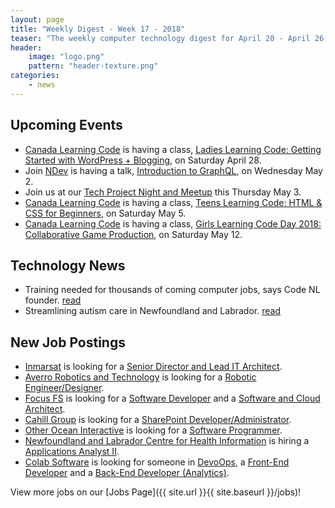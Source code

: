 ```yaml
---
layout: page
title: "Weekly Digest - Week 17 - 2018"
teaser: "The weekly computer technology digest for April 20 - April 26, 2018"
header:
    image: "logo.png"
    pattern: "header-texture.png"
categories:
    - news
---
```


## Upcoming Events

* [Canada Learning Code][canadacode] is having a class, [Ladies Learning Code: Getting Started with WordPress + Blogging](https://www.eventbrite.ca/e/ladies-learning-code-getting-started-with-wordpress-blogging-st-johns-registration-44644620261), on Saturday April 28.
* Join [NDev][ndev] is having a talk, [Introduction to GraphQL](https://www.meetup.com/NDevMeetup/events/250187170/), on Wednesday May 2.
* Join us at our [Tech Project Night and Meetup][meetup] this Thursday May 3.
* [Canada Learning Code][canadacode] is having a class, [Teens Learning Code: HTML & CSS for Beginners](https://www.eventbrite.ca/e/teens-learning-code-html-css-for-beginners-interactive-stories-and-gamemaking-st-johns-registration-44564322087), on Saturday May 5.
* [Canada Learning Code][canadacode] is having a class, [Girls Learning Code Day 2018: Collaborative Game Production](https://www.eventbrite.ca/e/girls-learning-code-day-2018-collaborative-game-production-for-ages-8-13-parentguardian-stjohns-registration-44406738751), on Saturday May 12.

## Technology News

* Training needed for thousands of coming computer jobs, says Code NL founder. [read](http://www.cbc.ca/news/canada/newfoundland-labrador/full-coding-curriculum-still-needed-says-code-nl-1.4622405)
* Streamlining autism care in Newfoundland and Labrador. [read](http://www.thetelegram.com/news/local/streamlining-autism-care-in-newfoundland-and-labrador-201678/s)

## New Job Postings

* [Inmarsat][inmarsat] is looking for a [Senior Director and Lead IT Architect](https://inmarsat.jobs.net/en-GB/job/senior-director-lead-it-architect-001563/J3W2SN6DPZPFNNDL81B?idpartenaire=20222).
* [Averro Robotics and Technology][averro] is looking for a [Robotic Engineer/Designer](https://ca.indeed.com/job/robotic-engineerdesigner-6917141e718b60ce).
* [Focus FS][focus] is looking for a [Software Developer](https://ca.indeed.com/job/software-developer-b41b9e456d26962a) and a [Software and Cloud Architect](https://ca.indeed.com/job/software-and-cloud-architect-ca5057819f6a3b53).
* [Cahill Group][cahill] is looking for a [SharePoint Developer/Administrator](https://www.careerbeacon.com/en/posting/741652?lang=en&utm_source=JobBank&utm_medium=jobposting&utm_campaign=JobBank_Feed).
* [Other Ocean Interactive][otherocean] is looking for a [Software Programmer](https://www.jobbank.gc.ca/jobsearch/jobposting/26387333).
* [Newfoundland and Labrador Centre for Health Information][nlchi] is hiring a [Applications Analyst II](https://www.careerbeacon.com/en/posting/742033/newfoundland-and-labrador-centre-for-health-information/applications-analyst-ii/st-john-s).
* [Colab Software][colab] is looking for someone in [DevoOps](https://www.colabsoftware.com/job/devops), a [Front-End Developer](https://www.colabsoftware.com/job/front-end-developer) and a [Back-End Developer (Analytics)](https://www.colabsoftware.com/job/back-end-developer).

View more jobs on our [Jobs Page]({{ site.url }}{{ site.baseurl }}/jobs)!

[meetup]:https://www.meetup.com/Computer-Technology-Society-of-Newfoundland-and-Labrador/events/rpdzmpyxgbjc/

[blockchainnl]:https://www.facebook.com/blockchainnl/
[canadacode]:https://www.canadalearningcode.ca/chapters/st-johns/
[gamedevnl]:http://gamedevnl.org
[hackinghealth]:https://www.facebook.com/HHStJohnsNL/
[muncompsci]:https://muncompsci.ca/

[atlanticlottery]:http://www.alc.ca/
[averro]:https://averrorobotics.com/
[bluedrop]:http://www.bluedroplearningnetworks.com/
[cahill]:http://www.cahill.ca
[celtx]:https://www.celtx.com
[chummy]:https://chummygames.com
[clockworkfox]:http://clockworkfoxstudios.com
[colab]:https://www.colabsoftware.com/
[compusult]:http://www.compusult.net/
[focus]:http://www.focusfs.com/
[hyperloop]:https://paradigmhyperloop.com/
[infotech]:http://www.infotechsolutions.com/
[inmarsat]:https://www.inmarsat.com/
[integrated]:http://integrated-informatics.com/
[johnson]:https://www1.johnson.ca/
[keyassets]:https://www.keyassetsnl.ca/
[kraken]:http://krakenrobotics.com/
[mysa]:https://getmysa.com/
[nalcor]:https://nalcorenergy.com/
[ndev]:https://www.meetup.com/ndevmeetup/
[nlc]:http://www.nlliquor.com/
[nlchi]:https://www.nlchi.nl.ca/
[nsbenergy]:https://www.nsbenergy.com/
[otherocean]:http://www.otherocean.com/
[pal]:https://www.palairlines.ca/
[pangeo]:https://www.pangeosubsea.com/
[peachy]:https://www.peachylife.ca/
[procom]:http://www.gandercanada.com/business-directory/7907/procom-data-services-inc/
[provident]:https://provident10.ca/
[q5]:http://www.q5systems.com/
[quidder]:https://qwidder.com/
[quorum]:http://www.quorumdms.com/
[radient]:http://radient360.com/
[rsa]:https://www.rsagroup.ca/
[solace]:https://www.solace.ca/
[subc]:http://subcimaging.com/
[triware]:http://triware.ca/
[verafin]:https://verafin.com
[wekaplex]:http://www.wekaplex.com/
[heyorca]:https://www.heyorca.com/
[wood]:https://www.woodplc.com
[zedit]:http://www.zedit.com/
